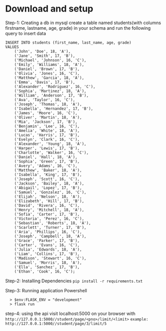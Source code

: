 # Download and setup

Step-1: Creating a db in mysql
create a table named students(with columns firstname, lastname, age, grade) in your schema
and run the following query to insert data
``` 
INSERT INTO students (first_name, last_name, age, grade)
VALUES
    ('John', 'Doe', 18, 'A'),
    ('Jane', 'Smith', 17, 'B'),
    ('Michael', 'Johnson', 16, 'C'),
    ('Emily', 'Williams', 18, 'A'),
    ('Daniel', 'Brown', 17, 'B'),
    ('Olivia', 'Jones', 16, 'C'),
    ('Matthew', 'Garcia', 18, 'A'),
    ('Emma', 'Davis', 17, 'B'),
    ('Alexander', 'Rodriguez', 16, 'C'),
    ('Sophia', 'Martinez', 18, 'A'),
    ('William', 'Anderson', 17, 'B'),
    ('Ava', 'Taylor', 16, 'C'),
    ('Joseph', 'Thomas', 18, 'A'),
    ('Isabella', 'Hernandez', 17, 'B'),
    ('James', 'Moore', 16, 'C'),
    ('Oliver', 'Martin', 18, 'A'),
    ('Mia', 'Jackson', 17, 'B'),
    ('Benjamin', 'Lee', 16, 'C'),
    ('Amelia', 'White', 18, 'A'),
    ('Lucas', 'Harris', 17, 'B'),
    ('Evelyn', 'Clark', 16, 'C'),
    ('Alexander', 'Young', 18, 'A'),
    ('Harper', 'Lewis', 17, 'B'),
    ('Charlotte', 'Walker', 16, 'C'),
    ('Daniel', 'Hall', 18, 'A'),
    ('Sophia', 'Green', 17, 'B'),
    ('Avery', 'Adams', 16, 'C'),
    ('Matthew', 'Baker', 18, 'A'),
    ('Isabella', 'King', 17, 'B'),
    ('Joseph', 'Scott', 16, 'C'),
    ('Jackson', 'Bailey', 18, 'A'),
    ('Abigail', 'Lopez', 17, 'B'),
    ('Samuel', 'Gonzalez', 16, 'C'),
    ('Elijah', 'Nelson', 18, 'A'),
    ('Elizabeth', 'Hill', 17, 'B'),
    ('David', 'Rivera', 16, 'C'),
    ('Henry', 'Mitchell', 18, 'A'),
    ('Sofia', 'Carter', 17, 'B'),
    ('Victoria', 'Perez', 16, 'C'),
    ('Sebastian', 'Roberts', 18, 'A'),
    ('Scarlett', 'Turner', 17, 'B'),
    ('Aria', 'Phillips', 16, 'C'),
    ('Joseph', 'Campbell', 18, 'A'),
    ('Grace', 'Parker', 17, 'B'),
    ('Carter', 'Evans', 16, 'C'),
    ('Julia', 'Edwards', 18, 'A'),
    ('Liam', 'Collins', 17, 'B'),
    ('Madison', 'Stewart', 16, 'C'),
    ('Samuel', 'Morris', 18, 'A'),
    ('Ella', 'Sanchez', 17, 'B'),
    ('Ethan', 'Cook', 16, 'C');
```

Step-2: Installing Dependencies
    ```pip install -r requirements.txt```

Step-3: Running application
Powershell
```
  > $env:FLASK_ENV = "development"
  > flask run
```
step-4: using the api
visit localhost:5000 on your browser
with 
```http://127.0.0.1:5000//student/page/<pno>/limit/<limit>```
```example: http://127.0.0.1:5000//student/page/3/limit/5```
